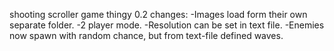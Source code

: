 shooting scroller game thingy 0.2
changes:
 -Images load form their own separate folder.
 -2 player mode.
 -Resolution can be set in text file.
 -Enemies now spawn with random chance, but from text-file defined waves.

